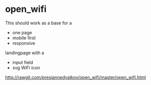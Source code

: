 # open_wifi

This should work as a base for a 
- one page
- mobile first
- responsive

landingpage with a
- input field
- svg WiFi icon

http://rawgit.com/presiannedyalkov/open_wifi/master/open_wifi.html